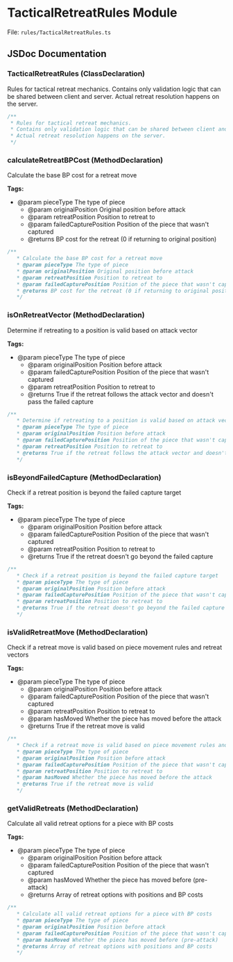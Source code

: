 # TacticalRetreatRules Module

File: `rules/TacticalRetreatRules.ts`

## JSDoc Documentation

### TacticalRetreatRules (ClassDeclaration)

Rules for tactical retreat mechanics.
Contains only validation logic that can be shared between client and server.
Actual retreat resolution happens on the server.

```typescript
/**
 * Rules for tactical retreat mechanics.
 * Contains only validation logic that can be shared between client and server.
 * Actual retreat resolution happens on the server.
 */
```

### calculateRetreatBPCost (MethodDeclaration)

Calculate the base BP cost for a retreat move

**Tags:**

- @param pieceType The type of piece
   * @param originalPosition Original position before attack
   * @param retreatPosition Position to retreat to
   * @param failedCapturePosition Position of the piece that wasn't captured
   * @returns BP cost for the retreat (0 if returning to original position)

```typescript
/**
   * Calculate the base BP cost for a retreat move
   * @param pieceType The type of piece
   * @param originalPosition Original position before attack
   * @param retreatPosition Position to retreat to
   * @param failedCapturePosition Position of the piece that wasn't captured
   * @returns BP cost for the retreat (0 if returning to original position)
   */
```

### isOnRetreatVector (MethodDeclaration)

Determine if retreating to a position is valid based on attack vector

**Tags:**

- @param pieceType The type of piece
   * @param originalPosition Position before attack
   * @param failedCapturePosition Position of the piece that wasn't captured
   * @param retreatPosition Position to retreat to
   * @returns True if the retreat follows the attack vector and doesn't pass the failed capture

```typescript
/**
   * Determine if retreating to a position is valid based on attack vector
   * @param pieceType The type of piece
   * @param originalPosition Position before attack
   * @param failedCapturePosition Position of the piece that wasn't captured
   * @param retreatPosition Position to retreat to
   * @returns True if the retreat follows the attack vector and doesn't pass the failed capture
   */
```

### isBeyondFailedCapture (MethodDeclaration)

Check if a retreat position is beyond the failed capture target

**Tags:**

- @param pieceType The type of piece
   * @param originalPosition Position before attack
   * @param failedCapturePosition Position of the piece that wasn't captured
   * @param retreatPosition Position to retreat to
   * @returns True if the retreat doesn't go beyond the failed capture

```typescript
/**
   * Check if a retreat position is beyond the failed capture target
   * @param pieceType The type of piece
   * @param originalPosition Position before attack
   * @param failedCapturePosition Position of the piece that wasn't captured
   * @param retreatPosition Position to retreat to
   * @returns True if the retreat doesn't go beyond the failed capture
   */
```

### isValidRetreatMove (MethodDeclaration)

Check if a retreat move is valid based on piece movement rules and retreat vectors

**Tags:**

- @param pieceType The type of piece
   * @param originalPosition Position before attack
   * @param failedCapturePosition Position of the piece that wasn't captured
   * @param retreatPosition Position to retreat to
   * @param hasMoved Whether the piece has moved before the attack
   * @returns True if the retreat move is valid

```typescript
/**
   * Check if a retreat move is valid based on piece movement rules and retreat vectors
   * @param pieceType The type of piece
   * @param originalPosition Position before attack
   * @param failedCapturePosition Position of the piece that wasn't captured
   * @param retreatPosition Position to retreat to
   * @param hasMoved Whether the piece has moved before the attack
   * @returns True if the retreat move is valid
   */
```

### getValidRetreats (MethodDeclaration)

Calculate all valid retreat options for a piece with BP costs

**Tags:**

- @param pieceType The type of piece
   * @param originalPosition Position before attack 
   * @param failedCapturePosition Position of the piece that wasn't captured
   * @param hasMoved Whether the piece has moved before (pre-attack)
   * @returns Array of retreat options with positions and BP costs

```typescript
/**
   * Calculate all valid retreat options for a piece with BP costs
   * @param pieceType The type of piece
   * @param originalPosition Position before attack 
   * @param failedCapturePosition Position of the piece that wasn't captured
   * @param hasMoved Whether the piece has moved before (pre-attack)
   * @returns Array of retreat options with positions and BP costs
   */
```

